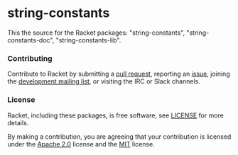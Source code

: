 # string-constants

This the source for the Racket packages: "string-constants", "string-constants-doc", "string-constants-lib".

### Contributing

Contribute to Racket by submitting a [pull request], reporting an
[issue], joining the [development mailing list], or visiting the
IRC or Slack channels.

### License

Racket, including these packages, is free software, see [LICENSE]
for more details.

By making a contribution, you are agreeing that your contribution
is licensed under the [Apache 2.0] license and the [MIT] license.

[MIT]: https://github.com/racket/racket/blob/master/racket/src/LICENSE-MIT.txt
[Apache 2.0]: https://www.apache.org/licenses/LICENSE-2.0.txt
[pull request]: https://github.com/racket/string-constants/pulls
[issue]: https://github.com/racket/string-constants/issues
[development mailing list]: https://lists.racket-lang.org
[LICENSE]: LICENSE
